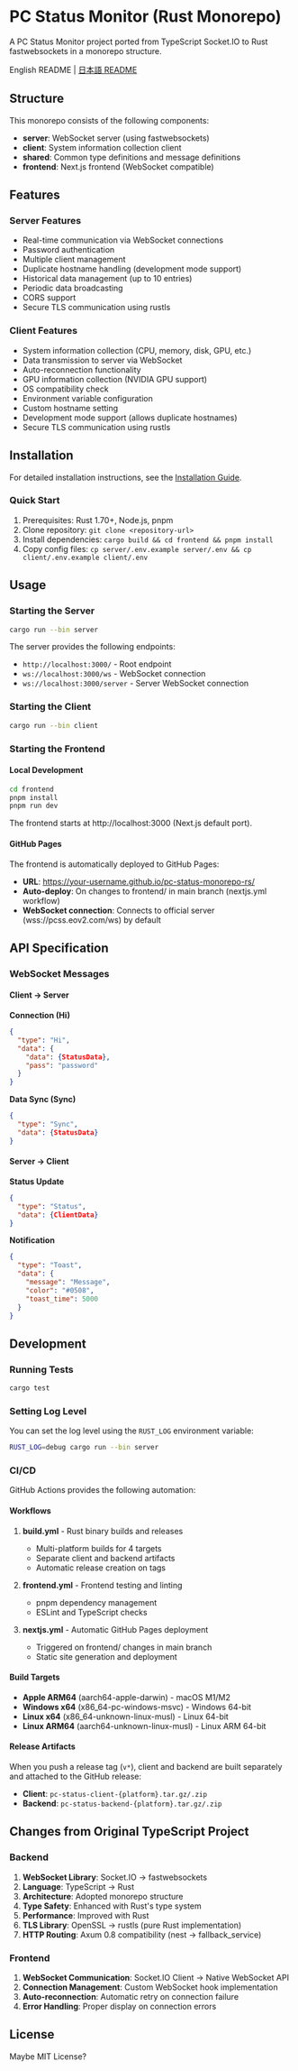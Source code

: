 # PC Status Monitor (Rust Monorepo)

A PC Status Monitor project ported from TypeScript Socket.IO to Rust fastwebsockets in a monorepo structure.

English README | [日本語 README](README.md)

## Structure

This monorepo consists of the following components:

- **server**: WebSocket server (using fastwebsockets)
- **client**: System information collection client
- **shared**: Common type definitions and message definitions
- **frontend**: Next.js frontend (WebSocket compatible)

## Features

### Server Features
- Real-time communication via WebSocket connections
- Password authentication
- Multiple client management
- Duplicate hostname handling (development mode support)
- Historical data management (up to 10 entries)
- Periodic data broadcasting
- CORS support
- Secure TLS communication using rustls

### Client Features
- System information collection (CPU, memory, disk, GPU, etc.)
- Data transmission to server via WebSocket
- Auto-reconnection functionality
- GPU information collection (NVIDIA GPU support)
- OS compatibility check
- Environment variable configuration
- Custom hostname setting
- Development mode support (allows duplicate hostnames)
- Secure TLS communication using rustls

## Installation

For detailed installation instructions, see the [Installation Guide](INSTALL_en.md).

### Quick Start

1. Prerequisites: Rust 1.70+, Node.js, pnpm
2. Clone repository: `git clone <repository-url>`
3. Install dependencies: `cargo build && cd frontend && pnpm install`
4. Copy config files: `cp server/.env.example server/.env && cp client/.env.example client/.env`

## Usage

### Starting the Server

```bash
cargo run --bin server
```

The server provides the following endpoints:
- `http://localhost:3000/` - Root endpoint
- `ws://localhost:3000/ws` - WebSocket connection
- `ws://localhost:3000/server` - Server WebSocket connection

### Starting the Client

```bash
cargo run --bin client
```

### Starting the Frontend

#### Local Development
```bash
cd frontend
pnpm install
pnpm run dev
```

The frontend starts at http://localhost:3000 (Next.js default port).

#### GitHub Pages
The frontend is automatically deployed to GitHub Pages:
- **URL**: https://your-username.github.io/pc-status-monorepo-rs/
- **Auto-deploy**: On changes to frontend/ in main branch (nextjs.yml workflow)
- **WebSocket connection**: Connects to official server (wss://pcss.eov2.com/ws) by default

## API Specification

### WebSocket Messages

#### Client → Server

**Connection (Hi)**
```json
{
  "type": "Hi",
  "data": {
    "data": {StatusData},
    "pass": "password"
  }
}
```

**Data Sync (Sync)**
```json
{
  "type": "Sync",
  "data": {StatusData}
}
```

#### Server → Client

**Status Update**
```json
{
  "type": "Status",
  "data": {ClientData}
}
```

**Notification**
```json
{
  "type": "Toast",
  "data": {
    "message": "Message",
    "color": "#0508",
    "toast_time": 5000
  }
}
```

## Development

### Running Tests

```bash
cargo test
```

### Setting Log Level

You can set the log level using the `RUST_LOG` environment variable:
```bash
RUST_LOG=debug cargo run --bin server
```

### CI/CD

GitHub Actions provides the following automation:

#### Workflows

1. **build.yml** - Rust binary builds and releases
   - Multi-platform builds for 4 targets
   - Separate client and backend artifacts
   - Automatic release creation on tags

2. **frontend.yml** - Frontend testing and linting
   - pnpm dependency management
   - ESLint and TypeScript checks

3. **nextjs.yml** - Automatic GitHub Pages deployment
   - Triggered on frontend/ changes in main branch
   - Static site generation and deployment

#### Build Targets

- **Apple ARM64** (aarch64-apple-darwin) - macOS M1/M2
- **Windows x64** (x86_64-pc-windows-msvc) - Windows 64-bit
- **Linux x64** (x86_64-unknown-linux-musl) - Linux 64-bit
- **Linux ARM64** (aarch64-unknown-linux-musl) - Linux ARM 64-bit

#### Release Artifacts

When you push a release tag (`v*`), client and backend are built separately and attached to the GitHub release:

- **Client**: `pc-status-client-{platform}.tar.gz/.zip`
- **Backend**: `pc-status-backend-{platform}.tar.gz/.zip`

## Changes from Original TypeScript Project

### Backend
1. **WebSocket Library**: Socket.IO → fastwebsockets
2. **Language**: TypeScript → Rust
3. **Architecture**: Adopted monorepo structure
4. **Type Safety**: Enhanced with Rust's type system
5. **Performance**: Improved with Rust
6. **TLS Library**: OpenSSL → rustls (pure Rust implementation)
7. **HTTP Routing**: Axum 0.8 compatibility (nest → fallback_service)

### Frontend
1. **WebSocket Communication**: Socket.IO Client → Native WebSocket API
2. **Connection Management**: Custom WebSocket hook implementation
3. **Auto-reconnection**: Automatic retry on connection failure
4. **Error Handling**: Proper display on connection errors

## License

Maybe MIT License?
